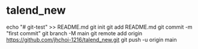 # talend_new
echo "# git-test" >> README.md
git init
git add README.md
git commit -m "first commit"
git branch -M main
git remote add origin https://github.com/jhchoi-1216/talend_new.git
git push -u origin main
